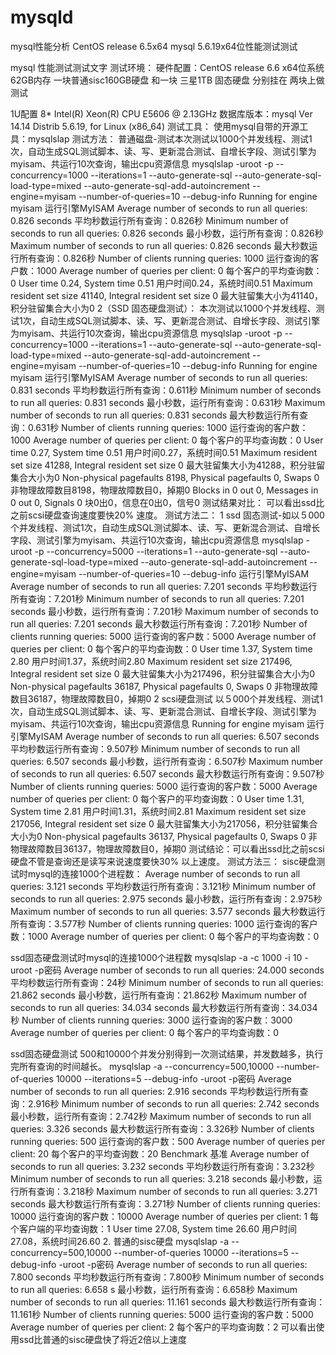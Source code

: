 # mysqld
mysql性能分析
CentOS release 6.5x64 mysql 5.6.19x64位性能测试测试

mysql 性能测试测试文字
测试环境：
硬件配置：CentOS release 6.6  x64位系统  62GB内存  一块普通sisc160GB硬盘  和一块 三星1TB 固态硬盘  分别挂在  两块上做测试

1U配置 8* Intel(R) Xeon(R) CPU           E5606  @ 2.13GHz
数据库版本：mysql  Ver 14.14 Distrib 5.6.19, for Linux (x86_64)
测试工具： 使用mysql自带的开源工具：mysqlslap
测试方法：
普通磁盘-测试本次测试以1000个并发线程、测试1次，自动生成SQL测试脚本、读、写、更新混合测试、自增长字段、测试引擎为myisam、共运行10次查询，输出cpu资源信息
mysqlslap -uroot -p --concurrency=1000 --iterations=1 --auto-generate-sql --auto-generate-sql-load-type=mixed --auto-generate-sql-add-autoincrement --engine=myisam --number-of-queries=10 --debug-info
Running for engine myisam
运行引擎MyISAM
Average number of seconds to run all queries: 0.826 seconds
平均秒数运行所有查询：0.826秒
Minimum number of seconds to run all queries: 0.826 seconds
最小秒数，运行所有查询：0.826秒
Maximum number of seconds to run all queries: 0.826 seconds
最大秒数运行所有查询：0.826秒
Number of clients running queries: 1000
运行查询的客户数：1000
Average number of queries per client: 0
每个客户的平均查询数：0
User time 0.24, System time 0.51
用户时间0.24，系统时间0.51
Maximum resident set size 41140, Integral resident set size 0
最大驻留集大小为41140，积分驻留集合大小为0
2（SSD 固态硬盘测试）：
  本次测试以1000个并发线程、测试1次，自动生成SQL测试脚本、读、写、更新混合测试、自增长字段、测试引擎为myisam、共运行10次查询，输出cpu资源信息
mysqlslap -uroot -p --concurrency=1000 --iterations=1 --auto-generate-sql --auto-generate-sql-load-type=mixed --auto-generate-sql-add-autoincrement --engine=myisam --number-of-queries=10 --debug-info
Running for engine myisam
运行引擎MyISAM
Average number of seconds to run all queries: 0.831 seconds
平均秒数运行所有查询：0.611秒
Minimum number of seconds to run all queries: 0.831 seconds
最小秒数，运行所有查询：0.631秒
Maximum number of seconds to run all queries: 0.831 seconds
最大秒数运行所有查询：0.631秒
Number of clients running queries: 1000
运行查询的客户数：1000
Average number of queries per client: 0
每个客户的平均查询数：0
User time 0.27, System time 0.51
用户时间0.27，系统时间0.51
Maximum resident set size 41288, Integral resident set size 0
最大驻留集大小为41288，积分驻留集合大小为0
Non-physical pagefaults 8198, Physical pagefaults 0, Swaps 0
非物理故障数目8198，物理故障数目0，掉期0
Blocks in 0 out 0, Messages in 0 out 0, Signals 0
块0出0，信息在0出0，信号0
测试结果对比：
可以看出ssd比之前scsi硬盘查询速度要快20% 速度。
测试方法二：
1  ssd 固态测试-如以５000个并发线程、测试1次，自动生成SQL测试脚本、读、写、更新混合测试、自增长字段、测试引擎为myisam、共运行10次查询，输出cpu资源信息
mysqlslap -uroot -p --concurrency=5000 --iterations=1 --auto-generate-sql
--auto-generate-sql-load-type=mixed --auto-generate-sql-add-autoincrement --engine=myisam
--number-of-queries=10 --debug-info
运行引擎MyISAM
Average number of seconds to run all queries: 7.201 seconds
平均秒数运行所有查询：7.201秒
Minimum number of seconds to run all queries: 7.201 seconds
最小秒数，运行所有查询：7.201秒
Maximum number of seconds to run all queries: 7.201 seconds
最大秒数运行所有查询：7.201秒
Number of clients running queries: 5000
运行查询的客户数：5000
Average number of queries per client: 0
每个客户的平均查询数：0
User time 1.37, System time 2.80
用户时间1.37，系统时间2.80
Maximum resident set size 217496, Integral resident set size 0
最大驻留集大小为217496，积分驻留集合大小为0
Non-physical pagefaults 36187, Physical pagefaults 0, Swaps 0
非物理故障数目36187，物理故障数目0，掉期0
2 scsi硬盘测试 以５000个并发线程、测试1次，自动生成SQL测试脚本、读、写、更新混合测试、自增长字段、测试引擎为myisam、共运行10次查询，输出cpu资源信息
Running for engine myisam
运行引擎MyISAM
Average number of seconds to run all queries: 6.507 seconds
平均秒数运行所有查询：9.507秒
Minimum number of seconds to run all queries: 6.507 seconds
最小秒数，运行所有查询：6.507秒
Maximum number of seconds to run all queries: 6.507 seconds
最大秒数运行所有查询：9.507秒
Number of clients running queries: 5000
运行查询的客户数：5000
Average number of queries per client: 0
每个客户的平均查询数：0
User time 1.31, System time 2.81
用户时间1.31，系统时间2.81
Maximum resident set size 217056, Integral resident set size 0
最大驻留集大小为217056，积分驻留集合大小为0
Non-physical pagefaults 36137, Physical pagefaults 0, Swaps 0
非物理故障数目36137，物理故障数目0，掉期0
测试结论：可以看出ssd比之前scsi硬盘不管是查询还是读写来说速度要快30% 以上速度。
测试方法三：
   sisc硬盘测试时mysql的连接1000个进程数：
   Average number of seconds to run all queries: 3.121 seconds
   平均秒数运行所有查询：3.121秒
   Minimum number of seconds to run all queries: 2.975 seconds
   最小秒数，运行所有查询：2.975秒
   Maximum number of seconds to run all queries: 3.577 seconds
   最大秒数运行所有查询：3.577秒
    Number of clients running queries: 1000
   运行查询的客户数：1000
   Average number of queries per client: 0
   每个客户的平均查询数：0
   
   ssd固态硬盘测试时mysql的连接1000个进程数
  mysqlslap -a -c 1000 -i 10 -uroot -p密码
Average number of seconds to run all queries: 24.000 seconds
平均秒数运行所有查询：24秒
Minimum number of seconds to run all queries: 21.862 seconds
最小秒数，运行所有查询：21.862秒
Maximum number of seconds to run all queries: 34.034 seconds
最大秒数运行所有查询：34.034秒
Number of clients running queries: 3000
运行查询的客户数：3000
Average number of queries per client: 0
每个客户的平均查询数：0

ssd固态硬盘测试 500和10000个并发分别得到一次测试结果，并发数越多，执行完所有查询的时间越长。
mysqlslap -a --concurrency=500,10000 --number-of-queries 10000 --iterations=5 --debug-info -uroot -p密码
Average number of seconds to run all queries: 2.916 seconds
平均秒数运行所有查询：2.916秒
Minimum number of seconds to run all queries: 2.742 seconds
最小秒数，运行所有查询：2.742秒
Maximum number of seconds to run all queries: 3.326 seconds
最大秒数运行所有查询：3.326秒
Number of clients running queries: 500
运行查询的客户数：500
Average number of queries per client: 20
每个客户的平均查询数：20
Benchmark
基准
Average number of seconds to run all queries: 3.232 seconds
平均秒数运行所有查询：3.232秒
Minimum number of seconds to run all queries: 3.218 seconds
最小秒数，运行所有查询：3.218秒
Maximum number of seconds to run all queries: 3.271 seconds
最大秒数运行所有查询：3.271秒
Number of clients running queries: 10000
运行查询的客户数：10000
Average number of queries per client: 1
每个客户端的平均查询数：1
User time 27.08, System time 26.60
用户时间27.08，系统时间26.60
2.   普通的sisc硬盘
     mysqlslap -a --concurrency=500,10000 --number-of-queries 10000 --iterations=5 --debug-info -uroot -p密码
   Average number of seconds to run all queries: 7.800 seconds
平均秒数运行所有查询：7.800秒
Minimum number of seconds to run all queries: 6.658 s
最小秒数，运行所有查询：6.658秒
Maximum number of seconds to run all queries: 11.161 seconds
最大秒数运行所有查询：11.161秒
Number of clients running queries: 5000
运行查询的客户数：5000
Average number of queries per client: 2
每个客户的平均查询数：2
可以看出使用ssd比普通的sisc硬盘快了将近2倍以上速度
